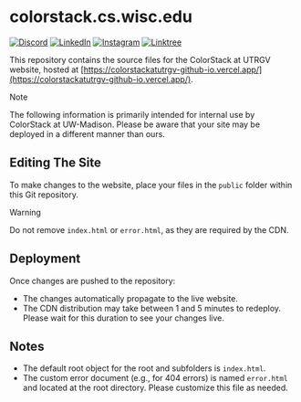 # colorstack.cs.wisc.edu

[![Discord](https://img.shields.io/badge/ColorStack%20@%20UW--Madison-7289DA?style=for-the-badge&logo=discord&logoColor=white&style=flat-square)](https://discord.gg/CSAPytsdNv)
[![LinkedIn](https://img.shields.io/badge/ColorStack%20at%20UW--Madison-0077B5?style=for-the-badge&logo=linkedin&logoColor=white&style=flat-square)](https://www.linkedin.com/company/colorstack-utrgv/)
[![Instagram](https://img.shields.io/badge/colorstackatuw-E4405F?style=for-the-badge&logo=instagram&logoColor=white&style=flat-square)](https://www.instagram.com/utrgvcolorstack)
[![Linktree](https://img.shields.io/badge/colorstackatuw-39E09B?style=for-the-badge&logo=linktree&logoColor=white&style=flat-square)](https://linktr.ee/UTRGVColorStack)

This repository contains the source files for the ColorStack at UTRGV website, hosted at [https://colorstackatutrgv-github-io.vercel.app/](https://colorstackatutrgv-github-io.vercel.app/).

> [!NOTE]
> The following information is primarily intended for internal use by ColorStack at UW-Madison. Please be aware that your site may be deployed in a different manner than ours.

## Editing The Site

To make changes to the website, place your files in the `public` folder within this Git repository.

> [!WARNING]
> Do not remove `index.html` or `error.html`, as they are required by the CDN.

## Deployment

Once changes are pushed to the repository:

- The changes automatically propagate to the live website.
- The CDN distribution may take between 1 and 5 minutes to redeploy. Please wait for this duration to see your changes live.

## Notes
- The default root object for the root and subfolders is `index.html`.
- The custom error document (e.g., for 404 errors) is named `error.html` and located at the root directory. Please customize this file as needed.
